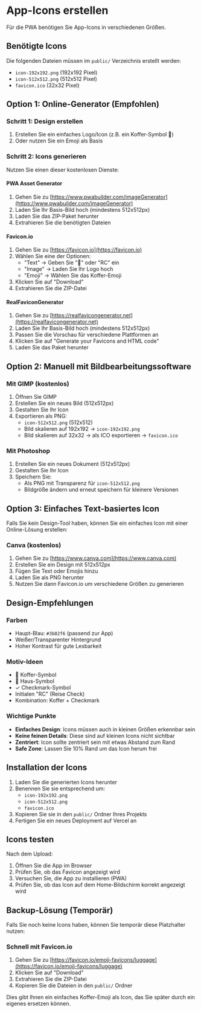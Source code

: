 # App-Icons erstellen

Für die PWA benötigen Sie App-Icons in verschiedenen Größen.

## Benötigte Icons

Die folgenden Dateien müssen im `public/` Verzeichnis erstellt werden:

- `icon-192x192.png` (192x192 Pixel)
- `icon-512x512.png` (512x512 Pixel)
- `favicon.ico` (32x32 Pixel)

## Option 1: Online-Generator (Empfohlen)

### Schritt 1: Design erstellen
1. Erstellen Sie ein einfaches Logo/Icon (z.B. ein Koffer-Symbol 🧳)
2. Oder nutzen Sie ein Emoji als Basis

### Schritt 2: Icons generieren
Nutzen Sie einen dieser kostenlosen Dienste:

#### PWA Asset Generator
1. Gehen Sie zu [https://www.pwabuilder.com/imageGenerator](https://www.pwabuilder.com/imageGenerator)
2. Laden Sie Ihr Basis-Bild hoch (mindestens 512x512px)
3. Laden Sie das ZIP-Paket herunter
4. Extrahieren Sie die benötigten Dateien

#### Favicon.io
1. Gehen Sie zu [https://favicon.io](https://favicon.io)
2. Wählen Sie eine der Optionen:
   - "Text" → Geben Sie "🧳" oder "RC" ein
   - "Image" → Laden Sie Ihr Logo hoch
   - "Emoji" → Wählen Sie das Koffer-Emoji
3. Klicken Sie auf "Download"
4. Extrahieren Sie die ZIP-Datei

#### RealFaviconGenerator
1. Gehen Sie zu [https://realfavicongenerator.net](https://realfavicongenerator.net)
2. Laden Sie Ihr Basis-Bild hoch (mindestens 512x512px)
3. Passen Sie die Vorschau für verschiedene Plattformen an
4. Klicken Sie auf "Generate your Favicons and HTML code"
5. Laden Sie das Paket herunter

## Option 2: Manuell mit Bildbearbeitungssoftware

### Mit GIMP (kostenlos)
1. Öffnen Sie GIMP
2. Erstellen Sie ein neues Bild (512x512px)
3. Gestalten Sie Ihr Icon
4. Exportieren als PNG:
   - `icon-512x512.png` (512x512)
   - Bild skalieren auf 192x192 → `icon-192x192.png`
   - Bild skalieren auf 32x32 → als ICO exportieren → `favicon.ico`

### Mit Photoshop
1. Erstellen Sie ein neues Dokument (512x512px)
2. Gestalten Sie Ihr Icon
3. Speichern Sie:
   - Als PNG mit Transparenz für `icon-512x512.png`
   - Bildgröße ändern und erneut speichern für kleinere Versionen

## Option 3: Einfaches Text-basiertes Icon

Falls Sie kein Design-Tool haben, können Sie ein einfaches Icon mit einer Online-Lösung erstellen:

### Canva (kostenlos)
1. Gehen Sie zu [https://www.canva.com](https://www.canva.com)
2. Erstellen Sie ein Design mit 512x512px
3. Fügen Sie Text oder Emojis hinzu
4. Laden Sie als PNG herunter
5. Nutzen Sie dann Favicon.io um verschiedene Größen zu generieren

## Design-Empfehlungen

### Farben
- Haupt-Blau: `#3b82f6` (passend zur App)
- Weißer/Transparenter Hintergrund
- Hoher Kontrast für gute Lesbarkeit

### Motiv-Ideen
- 🧳 Koffer-Symbol
- 🏡 Haus-Symbol
- ✓ Checkmark-Symbol
- Initialen "RC" (Reise Check)
- Kombination: Koffer + Checkmark

### Wichtige Punkte
- **Einfaches Design**: Icons müssen auch in kleinen Größen erkennbar sein
- **Keine feinen Details**: Diese sind auf kleinen Icons nicht sichtbar
- **Zentriert**: Icon sollte zentriert sein mit etwas Abstand zum Rand
- **Safe Zone**: Lassen Sie 10% Rand um das Icon herum frei

## Installation der Icons

1. Laden Sie die generierten Icons herunter
2. Benennen Sie sie entsprechend um:
   - `icon-192x192.png`
   - `icon-512x512.png`
   - `favicon.ico`
3. Kopieren Sie sie in den `public/` Ordner Ihres Projekts
4. Fertigen Sie ein neues Deployment auf Vercel an

## Icons testen

Nach dem Upload:
1. Öffnen Sie die App im Browser
2. Prüfen Sie, ob das Favicon angezeigt wird
3. Versuchen Sie, die App zu installieren (PWA)
4. Prüfen Sie, ob das Icon auf dem Home-Bildschirm korrekt angezeigt wird

## Backup-Lösung (Temporär)

Falls Sie noch keine Icons haben, können Sie temporär diese Platzhalter nutzen:

### Schnell mit Favicon.io
1. Gehen Sie zu [https://favicon.io/emoji-favicons/luggage](https://favicon.io/emoji-favicons/luggage)
2. Klicken Sie auf "Download"
3. Extrahieren Sie die ZIP-Datei
4. Kopieren Sie die Dateien in den `public/` Ordner

Dies gibt Ihnen ein einfaches Koffer-Emoji als Icon, das Sie später durch ein eigenes ersetzen können.

